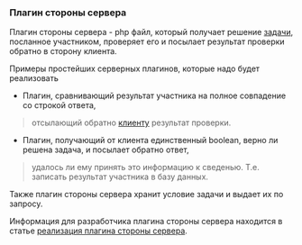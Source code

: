 ### Плагин стороны сервера ###
Плагин стороны сервера - php файл, который получает решение [задачи](Problem.md), посланное участником,
проверяет его и посылает результат проверки обратно в сторону клиента.

Примеры простейших серверных плагинов, которые надо будет реализовать
  * Плагин, сравнивающий результат участника на полное совпадение со строкой ответа,
> отсылающий обратно [клиенту](Client.md) результат проверки.
  * Плагин, получающий от клиента единственный boolean, верно ли решена задача, и посылает обратно ответ,
> удалось ли ему принять это информацию к сведенью. Т.е. записать результат участника в базу данных.

Также плагин стороны сервера хранит условие задачи и выдает их по запросу.

Информация для разработчика плагина стороны сервера находится в статье
[реализация плагина стороны сервера](ServerPluginImplementation.md).